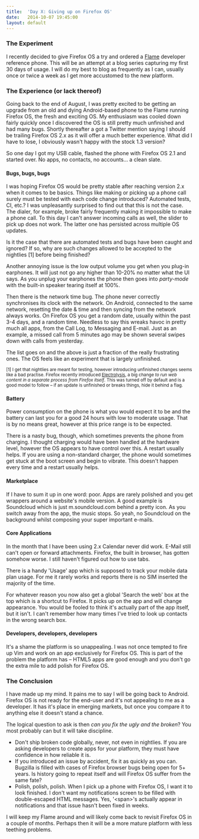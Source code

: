 ```yaml
---
title:  'Day X: Giving up on Firefox OS'
date:   2014-10-07 19:45:00
layout: default
---
```


### The Experiment

I recently decided to give Firefox OS a try and ordered a [Flame][flame] developer reference phone. This will be an attempt at a blog series capturing my first 30 days of usage. I will do my best to blog as frequently as I can, usually once or twice a week as I get more accustomed to the new platform.

  [flame]: https://developer.mozilla.org/en-US/Firefox_OS/Developer_phone_guide/Flame

### The Experience (or lack thereof)

Going back to the end of August, I was pretty excited to be getting an upgrade from an old and dying Android-based phone to the Flame running Firefox OS, the fresh and exciting OS. My enthusiasm was cooled down fairly quickly once I discovered the OS is still pretty much unfinished and had many bugs. Shortly thereafter a got a Twitter mention saying I should be trailing Firefox OS 2.x as it will offer a much better experience. What did I have to lose, I obviously wasn't happy with the stock 1.3 version?

So one day I got my USB cable, flashed the phone with Firefox OS 2.1 and started over. No apps, no contacts, no accounts... a clean slate.

#### Bugs, bugs, bugs

I was hoping Firefox OS would be pretty stable after reaching version 2.x when it comes to be basics. Things like making or picking up a phone call surely must be tested with each code change introduced? Automated tests, CI, etc.? I was unpleasantly surprised to find out that this is not the case. The dialer, for example, broke fairly frequently making it impossible to make a phone call. To this day I can't answer incoming calls as well, the slider to pick up does not work. The latter one has persisted across multiple OS updates.

Is it the case that there are automated tests and bugs have been caught and ignored? If so, why are such changes allowed to be accepted to the nightlies [1] before being finished?

Another annoying issue is the low output volume you get when you plug-in earphones. It will just not go any higher than 10-20% no matter what the UI says. As you unplug your earphones the phone then goes into _party-mode_ with the built-in speaker tearing itself at 100%.

Then there is the network time bug. The phone never correctly synchronises its clock with the network. On Android, connected to the same network, resetting the date & time and then syncing from the network always works. On Firefox OS you get a random date, usually within the past 3-4 days, and a random time. Needless to say this wreaks havoc in pretty much all apps, from the Call Log, to Messaging and E-mail. Just as an example, a missed call from 5 minutes ago may be shown several swipes down with calls from yesterday.

The list goes on and the above is just a fraction of the really frustrating ones. The OS feels like an experiment that is largely unfinished.

<small>[1] I get that nightlies are meant for testing, however introducing unfinished changes seems like a bad practise. Firefox recently introduced [Electrolysis], a big change _to run web content in a separate process from Firefox itself_. This was turned off by default and is a good model to follow &ndash; if an update is unfinished or breaks things, hide it behind a flag.</small>

  [Electrolysis]: https://wiki.mozilla.org/Electrolysis

#### Battery

Power consumption on the phone is what you would expect it to be and the battery can last you for a good 24 hours with low to moderate usage. That is by no means great, however at this price range is to be expected.

There is a nasty bug, though, which sometimes prevents the phone from charging. I thought charging would have been handled at the hardware level, however the OS appears to have control over this. A restart usually helps.
If you are using a non-standard charger, the phone would sometimes get stuck at the boot screen and begin to vibrate. This doesn't happen every time and a restart usually helps.

#### Marketplace

If I have to sum it up in one word: poor. Apps are rarely polished and you get wrappers around a website's mobile version. A good example is Soundcloud which is just m.soundcloud.com behind a pretty icon. As you switch away from the app, the music stops. So yeah, no Soundcloud on the background whilst composing your super important e-mails.

#### Core Applications

In the month that I have been using 2.x Calendar never did work. E-Mail still can't open or forward attachments. Firefox, the built in browser, has gotten somehow worse. I still haven't figured out how to use tabs.

There is a handy 'Usage' app which is supposed to track your mobile data plan usage. For me it rarely works and reports there is no SIM inserted the majority of the time.

For whatever reason you now also get a global 'Search the web' box at the top which is a shortcut to Firefox. It picks up on the app and will change appearance. You would be fooled to think it's actually part of the app itself, but it isn't. I can't remember how many times I've tried to look up contacts in the wrong search box.

#### Developers, developers, developers

It's a shame the platform is so unappealing. I was not once tempted to fire up Vim and work on an app exclusively for Firefox OS. This is part of the problem the platform has &ndash; HTML5 apps are good enough and you don't go the extra mile to add polish for Firefox OS.

### The Conclusion

I have made up my mind. It pains me to say I will be going back to Android. Firefox OS is not ready for the end-user and it's not appealing to me as a developer. It has it's place in emerging markets, but once you compare it to anything else it doesn't stand a chance.

The logical question to ask is then _can you fix the ugly and the broken_? You most probably can but it will take discipline.

- Don't ship broken code globally, never, not even in nightlies. If you are asking developers to create apps for your platform, they must have confidence in how reliable it is.
- If you introduced an issue by accident, fix it as quickly as you can. Bugzilla is filled with cases of Firefox browser bugs being open for 5+ years. Is history going to repeat itself and will Firefox OS suffer from the same fate?
- Polish, polish, polish. When I pick up a phone with Firefox OS, I want it to look finished. I don't want my notifications screen to be filled with double-escaped HTML messages. Yes, '&lt;span&gt;'s actually appear in notifications and that issue hasn't been fixed in weeks.

I will keep my Flame around and will likely come back to revisit Firefox OS in a couple of months. Perhaps then it will be a more mature platform with less teething problems.
